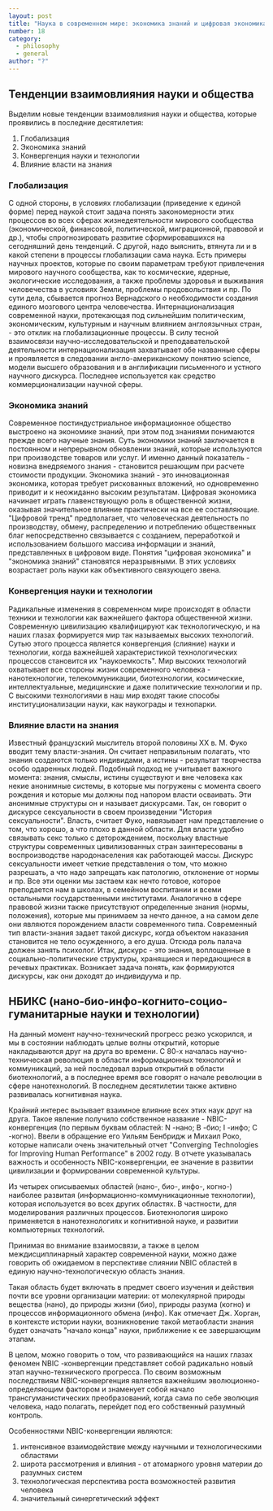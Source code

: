 ```yaml
---
layout: post
title: "Наука в современном мире: экономика знаний и цифровая экономика, наука и власть,наука и идеология; НБИКС (нано-био-инфо-когнито-социо-гуманитарные науки и технологии): конвергенция науки, техники и технологии; интернационализация науки и мировое научное сообщество"
number: 18
category:
  - philosophy
  - general
author: "?"
---
```


## Тенденции взаимовлияния науки и общества
Выделим новые тенденции взаимовлияния науки и общества, которые проявились в последние десятилетия:
1. Глобализация
2. Экономика знаний
3. Конвергенция науки и технологии
4. Влияние власти на знания

### Глобализация
С одной стороны, в условиях глобализации (приведение к единой форме) перед наукой стоит задача понять закономерности этих процессов во всех сферах жизнедеятельности мирового сообщества (экономической, финансовой, политической, миграционной, правовой и др.), чтобы спрогнозировать развитие сформировавшихся на сегодняшний день тенденций. С другой, надо выяснить, втянута ли и в какой степени в процессы глобализации сама наука. Есть примеры научных проектов, которые по своим параметрам требуют привлечения мирового научного сообщества, как то космические, ядерные, экологические исследования, а также проблемы здоровья и выживания человечества в условиях Земли, проблемы продовольствия и пр. По сути дела, сбывается прогноз Вернадского о необходимости создания единого мозгового центра человечества. Интернационализация современной науки, протекающая под сильнейшим политическим, экономическим, культурным и научным влиянием англоязычных стран, - это отклик на глобализационные процессы. В силу тесной взаимосвязи научно-исследовательской и преподавательской деятельности интернационализация захватывает обе названные сферы и проявляется в следовании англо-американскому понятию science, модели высшего образования и в англификации письменного и устного научного дискурса. Последнее используется как средство коммерционализации научной сферы.

### Экономика знаний
Современное постиндустриальное информационное общество выстроено на экономике знаний, при этом под знаниями понимаются прежде всего научные знания. Суть экономики знаний заключается в постоянном и непрерывном обновлении знаний, которые используются при производстве товаров или услуг. И именно данный показатель - новизна внедряемого знания - становится решающим при расчете стоимости продукции. Экономика знаний - это инновационная экономика, которая требует рискованных вложений, но одновременно приводит и к неожиданно высоким результатам. Цифровая экономика начинает играть главенствующую роль в общественной жизни, оказывая значительное влияние практически на все ее составляющие. "Цифровой тренд" предполагает, что человеческая деятельность по производству, обмену, распределению и потреблению общественных благ непосредственно связывается с созданием, переработкой и использованием большого массива информации и знаний, представленных в цифровом виде. Понятия "цифровая экономика" и "экономика знаний" становятся неразрывными. В этих условиях возрастает роль науки как объективного связующего звена.

### Конвергенция науки и технологии
Радикальные изменения в современном мире происходят в области техники и технологии как важнейшего фактора общественной жизни. Современную цивилизацию квалифицируют как технологическую, и на наших глазах формируется мир так называемых высоких технологий. Сутью этого процесса является конвергенция (слияние) науки и технологии, когда важнейшей характеристикой технологических процессов становится их "наукоемкость". Мир высоких технологий охватывает все стороны жизни современного человека - нанотехнологии, телекоммуникации, биотехнологии, космические, интеллектуальные, медицинские и даже политические технологии и пр. С высокими технологиями в наш мир входят такие способы институционализации науки, как наукограды и технопарки.

### Влияние власти на знания
Известный французский мыслитель второй половины ХХ в. М. Фуко вводит тему власти-знания. Он считает неправильным полагать, что знания создаются только индивидами, а истины - результат творчества особо одаренных людей. Подобный подход не учитывает важного момента: знания, смыслы, истины существуют и вне человека как некие анонимные системы, в которые мы погружены с момента своего рождения и которые мы должны под напором власти осваивать. Эти анонимные структуры он и называет дискурсами. Так, он говорит о дискурсе сексуальности в своем произведении "История сексуальности". Власть, считает Фуко, навязывает нам представление о том, что хорошо, а что плохо в данной области. Для власти удобно связывать секс только с деторождением, поскольку властные структуры современных цивилизованных стран заинтересованы в воспроизводстве народонаселения как работающей массы. Дискурс сексуальности имеет четкие представления о том, что можно разрешать, а что надо запрещать как патологию, отклонение от нормы и пр. Все эти оценки мы застаем как нечто готовое, которое преподается нам в школах, в семейном воспитании и всеми остальными государственными институтами. Аналогично в сфере правовой жизни также присутствуют определенные знания (нормы, положения), которые мы принимаем за нечто данное, а на самом деле они являются порождением власти современного типа. Современный тип власти-знания задает такой дискурс, когда объектом наказания становится не тело осужденного, а его душа. Отсюда роль палача должен занять психолог. Итак, дискурс - это знания, воплощенные в социально-политические структуры, хранящиеся и передающиеся в речевых практиках. Возникает задача понять, как формируются дискурсы, как они доходят до индивидуума и пр.

## НБИКС (нано-био-инфо-когнито-социо-гуманитарные науки и технологии)
На данный момент научно-технический прогресс резко ускорился, и мы в состоянии наблюдать целые волны открытий, которые накладываются друг на друга во времени. С 80-х началась научно-техническая революция в области информационных технологий и коммуникаций, за ней последовал взрыв открытий в области биотехнологий, а в последнее время все говорят о начале революции в сфере нанотехнологий. В последнем десятилетии также активно развивалась когнитивная наука.

Крайний интерес вызывает взаимное влияние всех этих наук друг на друга. Такое явление получило собственное название - NBIC-конвергенция (по первым буквам областей: N -нано; B -био; I -инфо; C -когно). Ввели в обращение его Уильям Бенбридж и Михаил Роко, которые написали очень значительный отчет "Converging Technologies for Improving Human Performance" в 2002 году. В отчете указывалась важность и особенность NBIC-конвергенции, ее значение в развитии цивилизации и формировании современной культуры.

Из четырех описываемых областей (нано-, био-, инфо-, когно-) наиболее развитая (информационно-коммуникационные технологии), которая используется во всех других областях. В частности, для моделирования различных процессов. Биотехнология широко применяется в нанотехнологиях и когнитивной науке, и развитии компьютерных технологий.

Принимая во внимание взаимосвязи, а также в целом междисциплинарный характер современной науки, можно даже говорить об ожидаемом в перспективе слиянии NBIC областей в единую научно-технологическую область знания.

Такая область будет включать в предмет своего изучения и действия почти все уровни организации материи: от молекулярной природы вещества (нано), до природы жизни (био), природы разума (когно) и процессов информационного обмена (инфо). Как отмечает Дж. Хорган, в контексте истории науки, возникновение такой метаобласти знания будет означать "начало конца" науки, приближение к ее завершающим этапам.

В целом, можно говорить о том, что развивающийся на наших глазах феномен NBIC -конвергенции представляет собой радикально новый этап научно-технического прогресса. По своим возможным последствиям NBIC-конвергенция является важнейшим эволюционно-определяющим фактором и знаменует собой начало трансгуманистических преобразований, когда сама по себе эволюция человека, надо полагать, перейдет под его собственный разумный контроль.

Особенностями NBIC-конвергенции являются:
1. интенсивное взаимодействие между научными и технологическими областями
2. широта рассмотрения и влияния - от атомарного уровня материи до разумных систем
3. технологическая перспектива роста возможностей развития человека
4. значительный синергетический эффект
